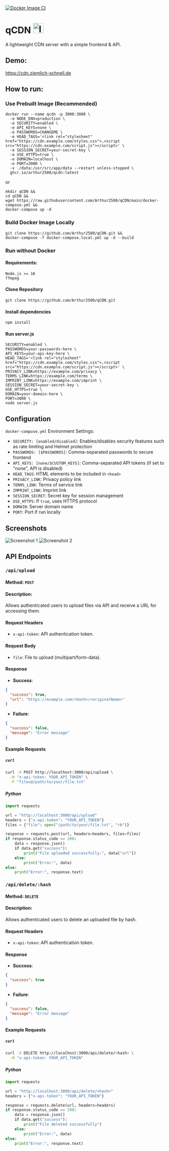 [![Docker Image CI](https://github.com/Arthur2500/qCDN/actions/workflows/docker-image.yml/badge.svg)](https://github.com/Arthur2500/qCDN/actions/workflows/docker-image.yml)

# qCDN <img src="https://github.com/Arthur2500/qCDN/raw/main/public/icon/favicon.ico" alt="Icon" width="32"/>
A lightweight CDN server with a simple frontend & API.

## Demo:
https://cdn.ziemlich-schnell.de

## How to run:
### Use Prebuilt Image (Recommended)
```
docker run --name qcdn -p 3000:3000 \
  -e NODE_ENV=production \
  -e SECURITY=enabled \
  -e API_KEYS=none \
  -e PASSWORDS=CHANGEME \
  -e HEAD_TAGS='<link rel="stylesheet" href="https://cdn.example.com/styles.css">,<script src="https://cdn.example.com/script.js"></script>' \
  -e SESSION_SECRET=your-secret-key \
  -e USE_HTTPS=true \
  -e DOMAIN=localhost \
  -e PORT=3000 \
  -v ./data:/usr/src/app/data --restart unless-stopped \
  ghcr.io/arthur2500/qcdn:latest
```

or
```
mkdir qCDN &&
cd qCDN &&
wget https://raw.githubusercontent.com/Arthur2500/qCDN/main/docker-compose.yml &&
docker-compose up -d
```

### Build Docker Image Locally
```
git clone https://github.com/Arthur2500/qCDN.git &&
docker-compose -f docker-compose.local.yml up -d --build
```

### Run without Docker
#### Requirements:
```
Node.js >= 16
ffmpeg
```

#### Clone Repository
```
git clone https://github.com/Arthur2500/qCDN.git
```

#### Install dependencies
```
npm install
```

#### Run server.js
```
SECURITY=enabled \
PASSWORDS=your-passwords-here \
API_KEYS=your-api-key-here \
HEAD_TAGS='<link rel="stylesheet" href="https://cdn.example.com/styles.css">,<script src="https://cdn.example.com/script.js"></script>' \
PRIVACY_LINK=https://example.com/privacy \
TERMS_LINK=https://example.com/terms \
IMPRINT_LINK=https://example.com/imprint \
SESSION_SECRET=your-secret-key \
USE_HTTPS=true \
DOMAIN=your-domain-here \
PORT=3000 \
node server.js
```

## Configuration
`docker-compose.yml` Environment Settings:
- `SECURITY: [enabled/disabled]`: Enables/disables security features such as rate limiting and Helmet protection
- `PASSWORDS: [$PASSWORDS]`: Comma-separated passwords to secure frontend
- `API_KEYS: [none/$CUSTOM_KEYS]`: Comma-separated API tokens (if set to "none", API is disabled)
- `HEAD_TAGS`: HTML elements to be included in `<head>`
- `PRIVACY_LINK`: Privacy policy link
- `TERMS_LINK`: Terms of service link
- `IMPRINT_LINK`: Imprint link
- `SESSION_SECRET`: Secret key for session management
- `USE_HTTPS`: If `true`, uses HTTPS protocol
- `DOMAIN`: Server domain name
- `PORT`: Port if run locally

## Screenshots
![Screenshot 1](https://github.com/user-attachments/assets/1b613775-4f23-404c-adde-f0ac2d70970f)
![Screenshot 2](https://github.com/user-attachments/assets/ddf5159e-7224-4198-ace2-ab18c48cc57e)

## API Endpoints

### `/api/upload`
#### Method: `POST`
#### Description:
Allows authenticated users to upload files via API and receive a URL for accessing them.

#### Request Headers
- `x-api-token`: API authentication token.

#### Request Body
- `file`: File to upload (multipart/form-data).

#### Response
- **Success**:
```json
{
  "success": true,
  "url": "https://example.com/<hash>/<originalName>"
}
```
- **Failure**:
```json
{
  "success": false,
  "message": "Error message"
}
```

#### Example Requests
##### `curl`
```sh
curl -X POST http://localhost:3000/api/upload \
  -H "x-api-token: YOUR_API_TOKEN" \
  -F "file=@/path/to/your/file.txt"
```

##### Python
```python
import requests

url = "http://localhost:3000/api/upload"
headers = {"x-api-token": "YOUR_API_TOKEN"}
files = {"file": open("/path/to/your/file.txt", "rb")}

response = requests.post(url, headers=headers, files=files)
if response.status_code == 200:
    data = response.json()
    if data.get("success"):
        print("File uploaded successfully:", data["url"])
    else:
        print("Error:", data)
else:
    print("Error:", response.text)
```

### `/api/delete/:hash`
#### Method: `DELETE`
#### Description:
Allows authenticated users to delete an uploaded file by hash.

#### Request Headers
- `x-api-token`: API authentication token.

#### Response
- **Success**:
```json
{
  "success": true
}
```
- **Failure**:
```json
{
  "success": false,
  "message": "Error message"
}
```

#### Example Requests
##### `curl`
```sh
curl -X DELETE http://localhost:3000/api/delete/<hash> \
  -H "x-api-token: YOUR_API_TOKEN"
```

##### Python
```python
import requests

url = "http://localhost:3000/api/delete/<hash>"
headers = {"x-api-token": "YOUR_API_TOKEN"}

response = requests.delete(url, headers=headers)
if response.status_code == 200:
    data = response.json()
    if data.get("success"):
        print("File deleted successfully")
    else:
        print("Error:", data)
else:
    print("Error:", response.text)
```

